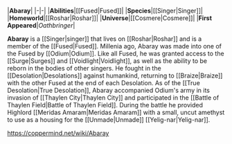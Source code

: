 |**Abaray**|
|-|-|
|**Abilities**|[[Fused\|Fused]]|
|**Species**|[[Singer\|Singer]]|
|**Homeworld**|[[Roshar\|Roshar]]|
|**Universe**|[[Cosmere\|Cosmere]]|
|**First Appeared**|*Oathbringer*|

**Abaray** is a [[Singer\|singer]] that lives on [[Roshar\|Roshar]] and is a member of the [[Fused\|Fused]].
Millenia ago, Abaray was made into one of the Fused by [[Odium\|Odium]]. Like all Fused, he was granted access to the [[Surge\|Surges]] and [[Voidlight\|Voidlight]], as well as the ability to be reborn in the bodies of other singers. He fought in the [[Desolation\|Desolations]] against humankind, returning to [[Braize\|Braize]] with the other Fused at the end of each Desolation. As of the [[True Desolation\|True Desolation]], Abaray accompanied Odium's army in its invasion of [[Thaylen City\|Thaylen City]] and participated in the [[Battle of Thaylen Field\|Battle of Thaylen Field]]. During the battle he provided Highlord [[Meridas Amaram\|Meridas Amaram]] with a small, uncut amethyst to use as a housing for the [[Unmade\|Unmade]] [[Yelig-nar\|Yelig-nar]].



https://coppermind.net/wiki/Abaray